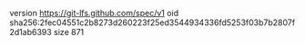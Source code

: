 version https://git-lfs.github.com/spec/v1
oid sha256:2fec04551c2b8273d260223f25ed3544934336fd5253f03b7b2807f2d1ab6393
size 871
